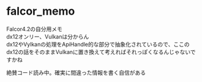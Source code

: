 # falcor_memo

Falcor4.2の自分用メモ  
dx12オンリー、Vulkanは分からん  
dx12やVylkanの処理をApiHandle的な部分で抽象化されているので、ここのdx12の話をそのままVulkanに置き換えて考えればそれっぽくなるんじゃないですかね  

絶賛コード読み中。確実に間違った情報を書く自信がある
<!--stackedit_data:
eyJoaXN0b3J5IjpbMjE0MzkwNjk3OCwxMTExNDg4MDU4LDE4MD
QwMTgzNTAsOTgxNDAxNzczXX0=
-->